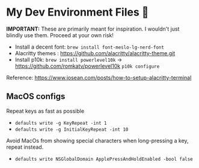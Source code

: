 # My Dev Environment Files 🚀

**IMPORTANT:** These are primarily meant for inspiration. I wouldn't just blindly use them. Proceed at your own risk!

-   Install a decent font: `brew install font-meslo-lg-nerd-font`
-   Alacritty themes : https://github.com/alacritty/alacritty-theme.git
-   Install p10k: `brew install powerlevel10k` -> https://github.com/romkatv/powerlevel10k
    `p10k configure`

Reference: https://www.josean.com/posts/how-to-setup-alacritty-terminal

## MacOS configs
Repeat keys as fast as possible
-   `defaults write -g KeyRepeat -int 1`
-   `defaults write -g InitialKeyRepeat -int 10`

Avoid MacOs from showing special characters when long-pressing a key, repeat instead.
- `defaults write NSGlobalDomain ApplePressAndHoldEnabled -bool false`

